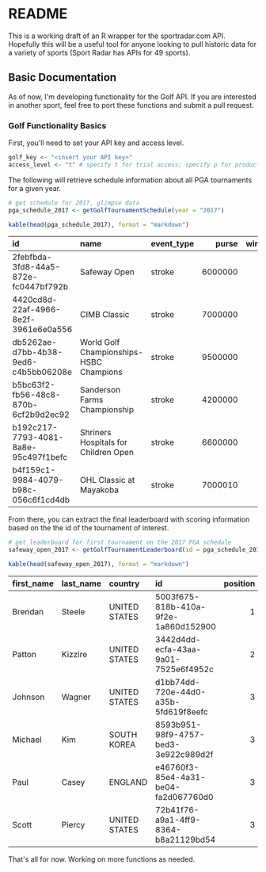 README
================

This is a working draft of an R wrapper for the sportradar.com API. Hopefully this will be a useful tool for anyone looking to pull historic data for a variety of sports (Sport Radar has APIs for 49 sports).

Basic Documentation
-------------------

As of now, I'm developing functionality for the Golf API. If you are interested in another sport, feel free to port these functions and submit a pull request.

### Golf Functionality Basics

First, you'll need to set your API key and access level.

``` r
golf_key <- "<insert your API key>"
access_level <- "t" # specify t for trial access; specify p for production-level access
```

The following will retrieve schedule information about all PGA tournaments for a given year.

``` r
# get schedule for 2017, glimpse data
pga_schedule_2017 <- getGolfTournamentSchedule(year = "2017")

kable(head(pga_schedule_2017), format = "markdown")
```

<table style="width:100%;">
<colgroup>
<col width="12%" />
<col width="12%" />
<col width="3%" />
<col width="2%" />
<col width="4%" />
<col width="3%" />
<col width="2%" />
<col width="3%" />
<col width="3%" />
<col width="6%" />
<col width="12%" />
<col width="12%" />
<col width="5%" />
<col width="4%" />
<col width="4%" />
<col width="4%" />
</colgroup>
<thead>
<tr class="header">
<th align="left">id</th>
<th align="left">name</th>
<th align="left">event_type</th>
<th align="right">purse</th>
<th align="right">winning_share</th>
<th align="left">currency</th>
<th align="right">points</th>
<th align="left">start_date</th>
<th align="left">end_date</th>
<th align="left">course_timezone</th>
<th align="left">venue_id</th>
<th align="left">venue_name</th>
<th align="left">venue_city</th>
<th align="left">venue_state</th>
<th align="left">venue_zipcode</th>
<th align="left">venue_country</th>
</tr>
</thead>
<tbody>
<tr class="odd">
<td align="left">2febfbda-3fd8-44a5-872e-fc0447bf792b</td>
<td align="left">Safeway Open</td>
<td align="left">stroke</td>
<td align="right">6000000</td>
<td align="right">1080000</td>
<td align="left">USD</td>
<td align="right">500</td>
<td align="left">2016-10-13</td>
<td align="left">2016-10-16</td>
<td align="left">US/Pacific</td>
<td align="left">117a15a3-be47-4216-9bbe-04a477a5a15c</td>
<td align="left">Silverado Resort and Spa (North Course)</td>
<td align="left">Napa</td>
<td align="left">CA</td>
<td align="left">94558</td>
<td align="left">USA</td>
</tr>
<tr class="even">
<td align="left">4420cd8d-22af-4966-8e2f-3961e6e0a556</td>
<td align="left">CIMB Classic</td>
<td align="left">stroke</td>
<td align="right">7000000</td>
<td align="right">1260000</td>
<td align="left">USD</td>
<td align="right">500</td>
<td align="left">2016-10-19</td>
<td align="left">2016-10-23</td>
<td align="left">Asia/Kuala_Lumpur</td>
<td align="left">ea7f011b-163f-49cc-909e-3b46a53c0d47</td>
<td align="left">TPC Kuala Lumpur</td>
<td align="left">Kuala Lumpur</td>
<td align="left">NA</td>
<td align="left">NA</td>
<td align="left">MYS</td>
</tr>
<tr class="odd">
<td align="left">db5262ae-d7bb-4b38-9ed6-c4b5bb06208e</td>
<td align="left">World Golf Championships-HSBC Champions</td>
<td align="left">stroke</td>
<td align="right">9500000</td>
<td align="right">1620000</td>
<td align="left">USD</td>
<td align="right">550</td>
<td align="left">2016-10-26</td>
<td align="left">2016-10-30</td>
<td align="left">Asia/Shanghai</td>
<td align="left">0b919d8b-b97a-4549-a021-95dff524ea4d</td>
<td align="left">Sheshan International GC</td>
<td align="left">Shanghai</td>
<td align="left">NA</td>
<td align="left">NA</td>
<td align="left">CHN</td>
</tr>
<tr class="even">
<td align="left">b5bc63f2-fb56-48c8-870b-6cf2b9d2ec92</td>
<td align="left">Sanderson Farms Championship</td>
<td align="left">stroke</td>
<td align="right">4200000</td>
<td align="right">756000</td>
<td align="left">USD</td>
<td align="right">300</td>
<td align="left">2016-10-27</td>
<td align="left">2016-10-30</td>
<td align="left">US/Central</td>
<td align="left">3d7993d0-7448-4670-b793-f7d7dfe03ed1</td>
<td align="left">Country Club of Jackson</td>
<td align="left">Jackson</td>
<td align="left">MS</td>
<td align="left">39211</td>
<td align="left">USA</td>
</tr>
<tr class="odd">
<td align="left">b192c217-7793-4081-8a8e-95c497f1befc</td>
<td align="left">Shriners Hospitals for Children Open</td>
<td align="left">stroke</td>
<td align="right">6600000</td>
<td align="right">1188000</td>
<td align="left">USD</td>
<td align="right">500</td>
<td align="left">2016-11-03</td>
<td align="left">2016-11-06</td>
<td align="left">US/Pacific</td>
<td align="left">4743d27b-678f-496f-a6b3-b90549955a14</td>
<td align="left">TPC Summerlin</td>
<td align="left">Las Vegas</td>
<td align="left">NV</td>
<td align="left">89134</td>
<td align="left">USA</td>
</tr>
<tr class="even">
<td align="left">b4f159c1-9984-4079-b98c-056c6f1cd4db</td>
<td align="left">OHL Classic at Mayakoba</td>
<td align="left">stroke</td>
<td align="right">7000010</td>
<td align="right">1260001</td>
<td align="left">USD</td>
<td align="right">500</td>
<td align="left">2016-11-10</td>
<td align="left">2016-11-13</td>
<td align="left">America/Cancun</td>
<td align="left">8ab742a1-7cc9-49fa-a7c7-78aa172e34c8</td>
<td align="left">El Camaleon GC at the Mayakoba Resort</td>
<td align="left">Playa del Carmen</td>
<td align="left">NA</td>
<td align="left">NA</td>
<td align="left">MEX</td>
</tr>
</tbody>
</table>

From there, you can extract the final leaderboard with scoring information based on the the id of the tournament of interest.

``` r
# get leaderboard for first tournament on the 2017 PGA schedule
safeway_open_2017 <- getGolfTournamentLeaderboard(id = pga_schedule_2017$id[1], year = as.character(year(pga_schedule_2017$start_date[1])))

kable(head(safeway_open_2017), format = "markdown")
```

<table>
<colgroup>
<col width="5%" />
<col width="5%" />
<col width="7%" />
<col width="17%" />
<col width="4%" />
<col width="3%" />
<col width="4%" />
<col width="3%" />
<col width="3%" />
<col width="4%" />
<col width="3%" />
<col width="8%" />
<col width="8%" />
<col width="9%" />
<col width="9%" />
</colgroup>
<thead>
<tr class="header">
<th align="left">first_name</th>
<th align="left">last_name</th>
<th align="left">country</th>
<th align="left">id</th>
<th align="right">position</th>
<th align="left">tied</th>
<th align="right">money</th>
<th align="right">points</th>
<th align="right">score</th>
<th align="right">strokes</th>
<th align="left">status</th>
<th align="left">round_one_strokes</th>
<th align="left">round_two_strokes</th>
<th align="left">round_three_strokes</th>
<th align="left">round_four_strokes</th>
</tr>
</thead>
<tbody>
<tr class="odd">
<td align="left">Brendan</td>
<td align="left">Steele</td>
<td align="left">UNITED STATES</td>
<td align="left">5003f675-818b-410a-9f2e-1a860d152900</td>
<td align="right">1</td>
<td align="left">FALSE</td>
<td align="right">1080000</td>
<td align="right">500</td>
<td align="right">-18</td>
<td align="right">270</td>
<td align="left">NA</td>
<td align="left">67</td>
<td align="left">71</td>
<td align="left">67</td>
<td align="left">65</td>
</tr>
<tr class="even">
<td align="left">Patton</td>
<td align="left">Kizzire</td>
<td align="left">UNITED STATES</td>
<td align="left">3442d4dd-ecfa-43aa-9a01-7525e6f4952c</td>
<td align="right">2</td>
<td align="left">FALSE</td>
<td align="right">648000</td>
<td align="right">300</td>
<td align="right">-17</td>
<td align="right">271</td>
<td align="left">NA</td>
<td align="left">64</td>
<td align="left">71</td>
<td align="left">66</td>
<td align="left">70</td>
</tr>
<tr class="odd">
<td align="left">Johnson</td>
<td align="left">Wagner</td>
<td align="left">UNITED STATES</td>
<td align="left">d1bb74dd-720e-44d0-a35b-5fd619f8eefc</td>
<td align="right">3</td>
<td align="left">TRUE</td>
<td align="right">288000</td>
<td align="right">134</td>
<td align="right">-16</td>
<td align="right">272</td>
<td align="left">NA</td>
<td align="left">65</td>
<td align="left">67</td>
<td align="left">70</td>
<td align="left">70</td>
</tr>
<tr class="even">
<td align="left">Michael</td>
<td align="left">Kim</td>
<td align="left">SOUTH KOREA</td>
<td align="left">8593b951-98f9-4757-bed3-3e922c989d2f</td>
<td align="right">3</td>
<td align="left">TRUE</td>
<td align="right">288000</td>
<td align="right">134</td>
<td align="right">-16</td>
<td align="right">272</td>
<td align="left">NA</td>
<td align="left">73</td>
<td align="left">67</td>
<td align="left">65</td>
<td align="left">67</td>
</tr>
<tr class="odd">
<td align="left">Paul</td>
<td align="left">Casey</td>
<td align="left">ENGLAND</td>
<td align="left">e46760f3-85e4-4a31-be04-fa2d067760d0</td>
<td align="right">3</td>
<td align="left">TRUE</td>
<td align="right">288000</td>
<td align="right">134</td>
<td align="right">-16</td>
<td align="right">272</td>
<td align="left">NA</td>
<td align="left">64</td>
<td align="left">68</td>
<td align="left">71</td>
<td align="left">69</td>
</tr>
<tr class="even">
<td align="left">Scott</td>
<td align="left">Piercy</td>
<td align="left">UNITED STATES</td>
<td align="left">72b41f76-a9a1-4ff9-8364-b8a21129bd54</td>
<td align="right">3</td>
<td align="left">TRUE</td>
<td align="right">288000</td>
<td align="right">134</td>
<td align="right">-16</td>
<td align="right">272</td>
<td align="left">NA</td>
<td align="left">62</td>
<td align="left">67</td>
<td align="left">73</td>
<td align="left">70</td>
</tr>
</tbody>
</table>

That's all for now. Working on more functions as needed.
